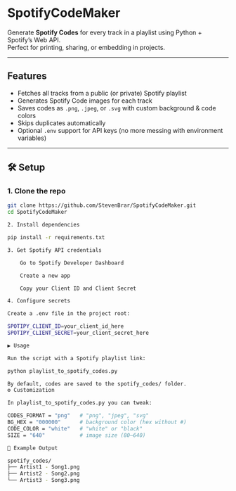 # SpotifyCodeMaker 

Generate **Spotify Codes** for every track in a playlist using Python + Spotify’s Web API.  
Perfect for printing, sharing, or embedding in projects.

---

## Features
- Fetches all tracks from a public (or private) Spotify playlist
- Generates Spotify Code images for each track
- Saves codes as `.png`, `.jpeg`, or `.svg` with custom background & code colors
- Skips duplicates automatically
- Optional `.env` support for API keys (no more messing with environment variables)

---

## 🛠️ Setup

### 1. Clone the repo
```bash
git clone https://github.com/StevenBrar/SpotifyCodeMaker.git
cd SpotifyCodeMaker

2. Install dependencies

pip install -r requirements.txt

3. Get Spotify API credentials

    Go to Spotify Developer Dashboard

    Create a new app

    Copy your Client ID and Client Secret

4. Configure secrets

Create a .env file in the project root:

SPOTIPY_CLIENT_ID=your_client_id_here
SPOTIPY_CLIENT_SECRET=your_client_secret_here

▶️ Usage

Run the script with a Spotify playlist link:

python playlist_to_spotify_codes.py

By default, codes are saved to the spotify_codes/ folder.
⚙️ Customization

In playlist_to_spotify_codes.py you can tweak:

CODES_FORMAT = "png"   # "png", "jpeg", "svg"
BG_HEX = "000000"      # background color (hex without #)
CODE_COLOR = "white"   # "white" or "black"
SIZE = "640"           # image size (80–640)

📂 Example Output

spotify_codes/
├── Artist1 - Song1.png
├── Artist2 - Song2.png
└── Artist3 - Song3.png